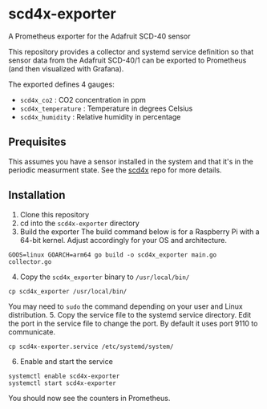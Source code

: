# scd4x-exporter
A Prometheus exporter for the Adafruit SCD-40 sensor

This repository provides a collector and systemd service definition so that sensor data from the Adafruit SCD-40/1 can be exported to Prometheus (and then visualized with Grafana).

The exported defines 4 gauges:
- `scd4x_co2` : CO2 concentration in ppm
- `scd4x_temperature` : Temperature in degrees Celsius
- `scd4x_humidity` : Relative humidity in percentage

## Prequisites

This assumes you have a sensor installed in the system and that it's in the periodic measurment state. See the [scd4x](https://github.com/aldernero/scd4x) repo for more details.

## Installation

1. Clone this repository
2. cd into the `scd4x-exporter` directory
3. Build the exporter
The build command below is for a Raspberry Pi with a 64-bit kernel. Adjust accordingly for your OS and architecture.
```shell
GOOS=linux GOARCH=arm64 go build -o scd4x_exporter main.go collector.go
```
4. Copy the `scd4x_exporter` binary to `/usr/local/bin/`
```shell
cp scd4x_exporter /usr/local/bin/
```
You may need to `sudo` the command depending on your user and Linux distribution.
5. Copy the service file to the systemd service directory.
Edit the port in the service file to change the port. By default it uses port 9110 to communicate.
```shell
cp scd4x-exporter.service /etc/systemd/system/
```
6. Enable and start the service
```shell
systemctl enable scd4x-exporter
systemctl start scd4x-exporter
```
You should now see the counters in Prometheus.
